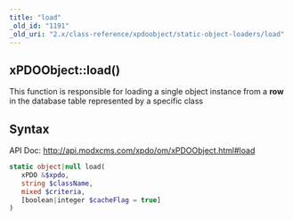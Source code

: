 ```yaml
---
title: "load"
_old_id: "1191"
_old_uri: "2.x/class-reference/xpdoobject/static-object-loaders/load"
---
```


## xPDOObject::load()

This function is responsible for loading a single object instance from a **row** in the database table represented by a specific class

## Syntax

API Doc: <http://api.modxcms.com/xpdo/om/xPDOObject.html#load>

``` php 
static object|null load(
   xPDO &$xpdo,
   string $className,
   mixed $criteria,
   [boolean|integer $cacheFlag = true]
)
```